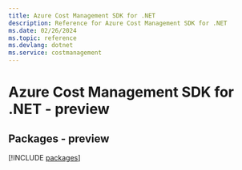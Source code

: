 ```yaml
---
title: Azure Cost Management SDK for .NET
description: Reference for Azure Cost Management SDK for .NET
ms.date: 02/26/2024
ms.topic: reference
ms.devlang: dotnet
ms.service: costmanagement
---
```

# Azure Cost Management SDK for .NET - preview
## Packages - preview
[!INCLUDE [packages](cost-management-index.md)]